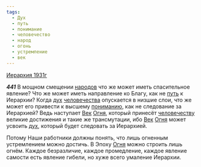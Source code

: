 ```yaml
---
tags:
  - Дух
  - путь
  - понимание
  - человечество
  - народ
  - огонь
  - устремление
  - век
---
```


[Иерархия 1931г](/agni/1931)

___441___
В мощном смещении [народов](/tag/#народ) что же может иметь спасительное явление? Что же может иметь направление ко Благу, как не [путь](/tag/#путь) к Иерархии? Когда [дух](/tag/#Дух) [человечества](/tag/#человечество) опускается в низшие слои, что же может его привести к высшему [пониманию](/tag/#понимание), как не следование за Иерархией? Ведь наступает [Век](/tag/#век) [Огня](/tag/#огонь), который принесёт [человечеству](/tag/#человечество) великие достижения и такие же трансмутации, ибо [Век](/tag/#век) [Огня](/tag/#огонь) может усвоить [дух](/tag/#Дух), который будет следовать за Иерархией.   

Потому Наши работники должны понять, что лишь огненным устремлением можно достичь. В Эпоху [Огня](/tag/#огонь) можно строить лишь огнём. Каждое безразличие, каждое промедление, каждое явление самости есть явление гибели, но хуже всего умаление Иерархии.   

